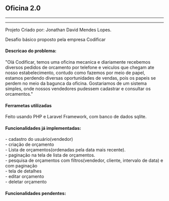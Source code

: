 <h2>Oficina 2.0</h2>
<hr>
<hr>
Projeto Criado por: Jonathan David Mendes Lopes.<br>
<p>Desafio básico proposto pela empresa Codificar</p>
<h4>Descricao do problema:</h4> 
<p>"Olá Codificar, temos uma oficina mecanica e diariamente recebemos diversos pedidos
de orcamento por telefone e veiculos que chegam ate nosso estabelecimento, contudo
como fazemos por meio de papel, estamos perdendo diversas oportunidades de
vendas, pois os papeis se perdem no meio da bagunca da oficina. Gostariamos de um
sistema simples, onde nossos vendedores pudessem cadastrar e consultar os
orcamentos."</p>
<h4>Ferrametas utilizadas</h4>
<p>Feito usando PHP e Laravel Framework, com banco de dados sqlite.</p>
<h4>Funcionalidades já implementadas:</h4>
- cadastro do usuário(vendedor)<br>
- criação de orçamento<br>
- Lista de orçamentos(ordenadas pela data mais recente).<br>
- paginação na tela de lista de orçamentos.<br>
- pesquisa de orçamentos com filtros(vendedor, cliente, intervalo de data) e com paginação<br>
- tela de detalhes<br>
- editar orçamento<br>
- deletar orçamento<br>
<h4>Funcionalidades pendentes:</h4>


